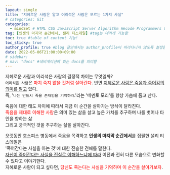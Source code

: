 ```yaml
---
layout: single
title: "지혜로운 사람은 알고 어리석은 사람은 모르는 1가지 사실"  
# categories: Git
categories:
  - mindSet # HTML CSS JavaScript Server Algorithm Wecode Programmers CS vsCode
tag: [인생의 마지막 순간에서, 샐리 티스데일] #tag는 여러개 가능함  
toc: true #table of content 기능!
toc_sticky: true
author_profile: true #blog 글안에서는 author_profile이 따라다니지 않도록 설정함  
date: 2022-05-06T21:00:00+09:00  
# sidebar:
# nav: "docs" #네비게이션에 있는 docs를 의미함
---
```

지혜로운 사람과 어리석은 사람의 결정적 차이는 무엇일까?  
`어리석은 사람`은 <span style="color:red">마치 죽지 않을 것처럼 살아간다</span>. 반면 <u>지혜로운 사람은 죽음과 죽어감의 의미를 알고</u> 있다.  
즉, '`나는 반드시 죽을 존재임을 기억하라`.'라는 '메멘토 모리'를 항상 가슴에 품고 산다.  

죽음에 대한 태도 차이에 따라서 지금 이 순간을 살아가는 방식이 달라진다.  
<span style="color:red">죽음을 제대로 이해한 사람</span>은 의미 있는 삶을 살고 높은 가치를 추구하며 나를 벗어나 타인을 향하는 삶   
그리고 궁극적인 것을 추구하는 삶을 살아간다.  

오랫동안 호스피스 병동에서 죽음을 목격하고 **인생의 마지막 순간에서**를 집필한 샐리 티스데일은  
'죽어간다는 사실을 아는 것'에 대한 진솔한 견해를 말한다.  
<u>자신이 죽어간다는 사실을 진실로 이해하느냐에 따라</u> 이전과 전혀 다른 모습으로 변화할 수 있다고 이야기한다.   
지혜로운 사람이 되고 싶다면, <span style="color:red">당신도 죽는다는 사실을 기억하며 이 순간을 살아가보자</span>.  



<!-- ### 2. Link 넣기

```

유형 1: (설명어를 입력) : [gunhee's coding blog](https://gunhee-jeong.github.io/)
유형 2: (URL 자동연결) : <https://gunhee-jeong.github.io/>
유형 3: (동일 파일 내 '문단으로 이동') : [1. Header로 이동](###-1-header)

```

유형 1: (설명어를 입력) : [gunhee's coding blog](https://gunhee-jeong.github.io/)
유형 2: (URL 자동연결) : <https://gunhee-jeong.github.io/>
유형 3: (동일 파일 내 '문단으로 이동') : [1. Header로 이동](#1-header)
유형 3의 방법

1. 특수문자를 제거
2. 스페이스는 -로 바꾸고
3. 대문자는 소문자로!
   그래서 ### 1. Header -> #1-header

## Link: [google][https://www.google.com/]

### 3. 수평선

```

---

```

---

### 4. 라인 바꾸기

```

스페이스바를 2번 눌러주면 다음칸으로
이동할 수 있어요!

```

---

스페이스바를 2번 눌러주면
다음칸으로 이동할 수 있어요!

### 5. list 만들기

```

1. 1번
2. 2번
3. 3번

- 순서없는 list
  - 순서없는 list
    - 순서없는 list

```

1. 1번
2. 2번
3. 3번

- 순서없는 list
  - 순서없는 list
    - 순서없는 list

---

### 6. font 관련

```

**진하게** -> 볼드
_기울여서_ -> 이탤릭체
~~취소선~~ -> 취소선

<ul>밑줄넣기</ul> -> 밑줄
<span style="color:red">빨간 글씨</span> -> 글자색
이것이 `인라인` 입니다 -> 인라인 코드
```

**진하게** -> 볼드
_기울여서_ -> 이탤릭체
~~취소선~~ -> 취소선
<u>밑줄넣기</u> -> 밑줄
<span style="color:red">빨간 글씨</span>
이것이 `인라인` 입니다 -> 인라인 코드

---

### 7. 인용구문

```
> coding
>
> > JavaScript
> >
> > > 내가 프짱!
```

> coding
>
> > JavaScript
> >
> > > 내가 프짱!

---

### 8. 이미지 삽입

```
유형1: ('사이즈를 조절' -> HTML 태그 사용) : <img src="https://gunhee-jeong.github.io/assets/images/blogLogo.png" width="300" height="200">
유형2: (이미지 삽입 후 -> 링크 걸기)
[![이미지](https://gunhee-jeong.github.io/assets/images/blogLogo/blogLogo.png)](https://gunhee-jeong.github.io/)
```

유형1: ('사이즈를 조절' -> HTML 태그 사용) : <img src="https://gunhee-jeong.github.io/assets/images/blogLogo.png" width="300" height="200">
유형2: (이미지 삽입 후 -> 링크 걸기)
[![이미지](https://gunhee-jeong.github.io/assets/images/blogLogo.png)](https://gunhee-jeong.github.io/)

### 9. 표 만들기

```
||국어|영어|
| :--- | ---: | :--: |
|건희 | 100점 | 100점
|철수 | 100점 | 100점
```

|      |  국어 | 영어  |
| :--- | ----: | :---: |
| 건희 | 100점 | 100점 |
| 철수 | 100점 | 100점 |

> - header를 넣고 싶은 경우 ---을 사용하고 :을 이용하여 정렬에 사용함!

### 10. 토글 만들기

```
<details>
<summary>여기를 누르세요</summary>
<div markdown="1">
숨겨진 내용
</div>
</details>
```

<details>
<summary>여기를 누르세요</summary>
<div markdown="1">
숨겨진 내용
</div>
</details> -->
